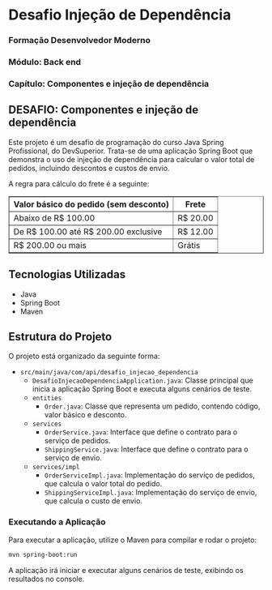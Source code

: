 # Desafio Injeção de Dependência

### Formação Desenvolvedor Moderno
### Módulo: Back end
### Capítulo: Componentes e injeção de dependência

## DESAFIO: Componentes e injeção de dependência
<p>Este projeto é um desafio de programação do curso Java Spring Profissional, do DevSuperior.
Trata-se de uma aplicação Spring Boot que demonstra o uso de injeção de dependência para calcular o valor total de pedidos, 
incluindo descontos e custos de envio. </p>

<p>A regra para cálculo do frete é a seguinte:</p>
<table border="1" cellpadding="5" cellspacing="0">
    <thead>
        <tr>
            <th>Valor básico do pedido (sem desconto)</th>
            <th>Frete</th>
        </tr>
    </thead>
    <tbody>
        <tr>
            <td>Abaixo de R$ 100.00</td>
            <td>R$ 20.00</td>
        </tr>
        <tr>
            <td>De R$ 100.00 até R$ 200.00 exclusive</td>
            <td>R$ 12.00</td>
        </tr>
        <tr>
            <td>R$ 200.00 ou mais</td>
            <td>Grátis</td>
        </tr>
    </tbody>
</table>

## Tecnologias Utilizadas

- Java
- Spring Boot
- Maven

## Estrutura do Projeto

O projeto está organizado da seguinte forma:

- `src/main/java/com/api/desafio_injecao_dependencia`
  - `DesafioInjecaoDependenciaApplication.java`: Classe principal que inicia a aplicação Spring Boot e executa alguns cenários de teste.
  - `entities`
    - `Order.java`: Classe que representa um pedido, contendo código, valor básico e desconto.
  - `services`
    - `OrderService.java`: Interface que define o contrato para o serviço de pedidos.
    - `ShippingService.java`: Interface que define o contrato para o serviço de envio.
  - `services/impl`
    - `OrderServiceImpl.java`: Implementação do serviço de pedidos, que calcula o valor total do pedido.
    - `ShippingServiceImpl.java`: Implementação do serviço de envio, que calcula o custo de envio.

### Executando a Aplicação
Para executar a aplicação, utilize o Maven para compilar e rodar o projeto:
```bash
mvn spring-boot:run
```
<p>
A aplicação irá iniciar e executar alguns cenários de teste, exibindo os resultados no console.  
</p>
